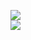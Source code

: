 [![](https://img.shields.io/badge/Made%20With-Github%20Spray-lightgrey.svg?style=for-the-badge&logo=github)](https://github.com/Annihil/github-spray#970)  
[![](https://i.imgur.com/2DrTn0Z.gif)](https://github.com/Annihil/github-spray)